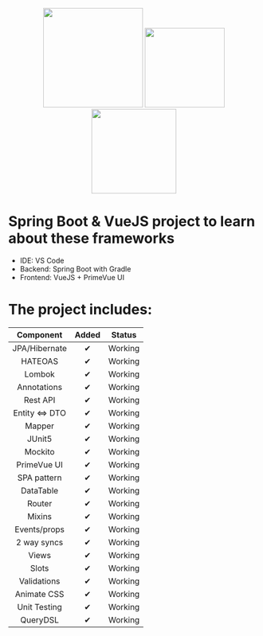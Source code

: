 <p align="center">
  <img height="200" src="https://cleventy.com/wp-content/uploads/2020/05/spring-boot.png">
  <img height="160" src="https://upload.wikimedia.org/wikipedia/commons/thumb/9/95/Vue.js_Logo_2.svg/1200px-Vue.js_Logo_2.svg.png">
  <img height="170" src="https://i2.wp.com/www.primefaces.org/wp-content/uploads/2019/12/primevue-logo.png?fit=1000%2C1000&ssl=1&w=640">
<p>
  
# Spring Boot & VueJS project to learn about these frameworks

* IDE: VS Code
* Backend: Spring Boot with Gradle
* Frontend: VueJS + PrimeVue UI

# The project includes:
| Component      | Added | Status |
|:--------------:|:-----:|:------:|
| JPA/Hibernate  |   &#10004;   | Working |
| HATEOAS        |   &#10004;   | Working |
| Lombok         |   &#10004;   | Working |
| Annotations    |   &#10004;   | Working |
| Rest API       |   &#10004;   | Working |
| Entity <=> DTO |   &#10004;   | Working |
| Mapper         |   &#10004;   | Working |
| JUnit5         |   &#10004;   | Working |
| Mockito        |   &#10004;   | Working |
| PrimeVue UI    |   &#10004;   | Working |
| SPA pattern    |   &#10004;   | Working |
| DataTable      |   &#10004;   | Working |
| Router         |   &#10004;   | Working |
| Mixins         |   &#10004;   | Working |
| Events/props   |   &#10004;   | Working |
| 2 way syncs    |   &#10004;   | Working |
| Views          |   &#10004;   | Working |
| Slots          |   &#10004;   | Working |
| Validations    |   &#10004;   | Working |
| Animate CSS    |   &#10004;   | Working |
| Unit Testing   |   &#10004;   | Working |
| QueryDSL       |   &#10004;   | Working |
